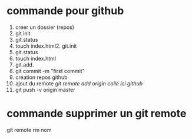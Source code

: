 # commande  pour github

1. créer un dossier (repos)
2. git.init
3. git.status
4. touch index.html2. git.init
5. git.status
6. touch index.html
7. git.add.
8. git commit -m "first commit"
7. création repos github
8. ajout du remote
*git remote add origin collé ici github*
9. git push -v  origin master
# commande supprimer un git remote 
git remote  rm   nom

